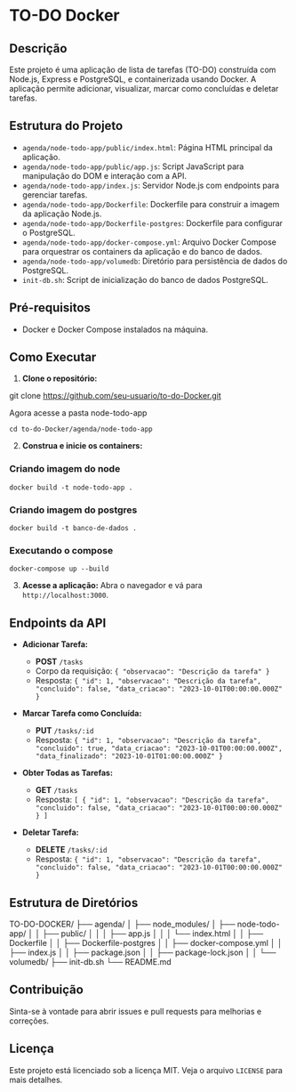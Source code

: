 # TO-DO Docker

## Descrição
Este projeto é uma aplicação de lista de tarefas (TO-DO) construída com Node.js, Express e PostgreSQL, e containerizada usando Docker. A aplicação permite adicionar, visualizar, marcar como concluídas e deletar tarefas. 

## Estrutura do Projeto
- `agenda/node-todo-app/public/index.html`: Página HTML principal da aplicação.
- `agenda/node-todo-app/public/app.js`: Script JavaScript para manipulação do DOM e interação com a API.
- `agenda/node-todo-app/index.js`: Servidor Node.js com endpoints para gerenciar tarefas.
- `agenda/node-todo-app/Dockerfile`: Dockerfile para construir a imagem da aplicação Node.js.
- `agenda/node-todo-app/Dockerfile-postgres`: Dockerfile para configurar o PostgreSQL.
- `agenda/node-todo-app/docker-compose.yml`: Arquivo Docker Compose para orquestrar os containers da aplicação e do banco de dados.
- `agenda/node-todo-app/volumedb`: Diretório para persistência de dados do PostgreSQL.
- `init-db.sh`: Script de inicialização do banco de dados PostgreSQL.

## Pré-requisitos
- Docker e Docker Compose instalados na máquina.

## Como Executar

1. **Clone o repositório:**

git clone https://github.com/seu-usuario/to-do-Docker.git

Agora acesse a pasta node-todo-app

```
cd to-do-Docker/agenda/node-todo-app
```

2. **Construa e inicie os containers:**

### Criando imagem do node

```
docker build -t node-todo-app .
```

### Criando imagem do postgres

```
docker build -t banco-de-dados .
```

### Executando o compose

```
docker-compose up --build
```

3. **Acesse a aplicação:**
   Abra o navegador e vá para `http://localhost:3000`.

## Endpoints da API
- **Adicionar Tarefa:**
  - **POST** `/tasks`
  - Corpo da requisição: `{ "observacao": "Descrição da tarefa" }`
  - Resposta: `{ "id": 1, "observacao": "Descrição da tarefa", "concluido": false, "data_criacao": "2023-10-01T00:00:00.000Z" }`

- **Marcar Tarefa como Concluída:**
  - **PUT** `/tasks/:id`
  - Resposta: `{ "id": 1, "observacao": "Descrição da tarefa", "concluido": true, "data_criacao": "2023-10-01T00:00:00.000Z", "data_finalizado": "2023-10-01T01:00:00.000Z" }`

- **Obter Todas as Tarefas:**
  - **GET** `/tasks`
  - Resposta: `[ { "id": 1, "observacao": "Descrição da tarefa", "concluido": false, "data_criacao": "2023-10-01T00:00:00.000Z" } ]`

- **Deletar Tarefa:**
  - **DELETE** `/tasks/:id`
  - Resposta: `{ "id": 1, "observacao": "Descrição da tarefa", "concluido": false, "data_criacao": "2023-10-01T00:00:00.000Z" }`

## Estrutura de Diretórios


TO-DO-DOCKER/
├── agenda/
│   ├── node_modules/
│   ├── node-todo-app/
│   │   ├── public/
│   │   │   ├── app.js
│   │   │   └── index.html
│   │   ├── Dockerfile
│   │   ├── Dockerfile-postgres
│   │   ├── docker-compose.yml
│   │   ├── index.js
│   │   ├── package.json
│   │   ├── package-lock.json
│   │   └── volumedb/
├── init-db.sh
└── README.md




## Contribuição
Sinta-se à vontade para abrir issues e pull requests para melhorias e correções.

## Licença
Este projeto está licenciado sob a licença MIT. Veja o arquivo `LICENSE` para mais detalhes.